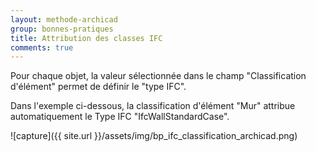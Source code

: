 ```yaml
---
layout: methode-archicad
group: bonnes-pratiques
title: Attribution des classes IFC
comments: true
---
```


Pour chaque objet, la valeur sélectionnée dans le champ "Classification d'élément" permet de définir le "type IFC".

Dans l'exemple ci-dessous, la classification d'élément "Mur" attribue automatiquement le Type IFC "IfcWallStandardCase".

![capture]({{ site.url }}/assets/img/bp_ifc_classification_archicad.png)
